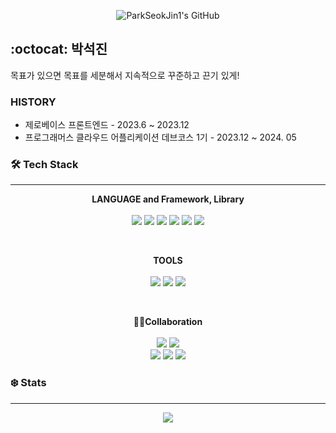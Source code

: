 <p align="center">  
<img align="center" src="https://capsule-render.vercel.app/api?type=waving&color=gradient&height=280&section=header&text=Park%20SeokJin&fontSize=84&customColorList=12,24&desc=Front-End%20Developer&fontAlignY=39&descAlignY=62&animation=fadeIn" alt="ParkSeokJin1's GitHub" </p>
<p/>
  
## :octocat: 박석진
목표가 있으면 목표를 세분해서 지속적으로 꾸준하고 끈기 있게!
### HISTORY
- 제로베이스 프론트엔드 - 2023.6 ~ 2023.12
- 프로그래머스 클라우드 어플리케이션 데브코스 1기 - 2023.12 ~ 2024. 05


<h3> 🛠️ Tech Stack </h3>

---

<p align="center">
  <strong>LANGUAGE and Framework, Library</strong>
  <br/><br/>
  <img src="https://img.shields.io/badge/REACT-61DAFB??style=flatr&logo=React&logoColor=black">
  <img src="https://img.shields.io/badge/REACTNATIVE-61DAFB??style=flatr&logo=React&logoColor=black">  
  <img src="https://img.shields.io/badge/JAVASCRIPT-F7DF1E??style=flatr&logo=JavaScript&logoColor=black">
  <img src="https://img.shields.io/badge/TYPESCRIPT-3178C6??style=flatr&logo=TypeScript&logoColor=white">
  <img src="https://img.shields.io/badge/NEXTJS-000000??style=flatr&logo=Next.js&logoColor=white">
  <img src="https://img.shields.io/badge/NODEJS-339933??style=flatr&logo=Node.js&logoColor=white">  
  
  <br/>
</p>
<br/>
<p align="center">
  <strong>TOOLS</strong>
   <br/><br/>
  <img src="https://img.shields.io/badge/VSCode-007ACC?style=flat-square&logo=VisualStudioCode&logoColor=white"/></a>
  <img src="https://img.shields.io/badge/Figma-F24E1E?style=flat-square&logo=Figma&logoColor=white"/></a>
  <img src="https://img.shields.io/badge/AndroidStudio-3DDC84?style=flat-square&logo=AndroidStudio&logoColor=white"/></a>
  <br/>
</p>
<br/>
<p align="center">
  <strong>🧑🏻Collaboration</strong>
  <br/><br/>
  <img src="https://img.shields.io/badge/github-181717?style=flat-square&logo=github&logoColor=white">
  <img src="https://img.shields.io/badge/Slack-4A154B?style=flat-square&logo=Slack&logoColor=white">
  <br/>
  <img src="https://img.shields.io/badge/Notion-000000?style=flat-square&logo=notion&logoColor=white">
  <img src="https://img.shields.io/badge/Zoom-0B5CFF?style=flat-square&logo=Zoom&logoColor=white">
  <img src="https://img.shields.io/badge/Discord-5865F2?style=flat-square&logo=Discord&logoColor=white">
</p>  
<h3> ❄️ Stats </h3>

---

<div align="center" >
 <img src="https://github-readme-stats.vercel.app/api?username=ParkSeokJin1&show_icons=true&theme=dark&card_width=400"/>
 
   
</div>




